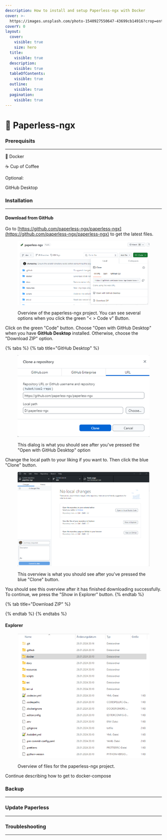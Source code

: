 ```yaml
---
description: How to install and setup Paperless-ngx with Docker
cover: >-
  https://images.unsplash.com/photo-1540927550647-43699cb14916?crop=entropy&cs=srgb&fm=jpg&ixid=M3wxOTcwMjR8MHwxfHNlYXJjaHw1fHxsZWFmfGVufDB8fHx8MTcwNjQ2MzAzMHww&ixlib=rb-4.0.3&q=85
coverY: 0
layout:
  cover:
    visible: true
    size: hero
  title:
    visible: true
  description:
    visible: true
  tableOfContents:
    visible: true
  outline:
    visible: true
  pagination:
    visible: true
---
```


# 🍃 Paperless-ngx

### Prerequisits

***

:whale: Docker

:coffee: Cup of Coffee

Optional:

GitHub Desktop

### Installation

***

#### Download from GitHub

Go to  [https://github.com/paperless-ngx/paperless-ngx](https://github.com/paperless-ngx/paperless-ngx) to get the latest files.

<figure><img src="../../.gitbook/assets/grafik (3) (1).png" alt=""><figcaption><p>Overview of the paperless-ngx project. You can see several options when you click the green "&#x3C; > Code v" Button.</p></figcaption></figure>

Click on the green "Code" button. Choose "Open with GitHub Desktop" when you have **GitHub Desktop** installed. Otherwise, choose the "Download ZIP" option.

{% tabs %}
{% tab title="GitHub Desktop" %}
<figure><img src="../../.gitbook/assets/grafik (5).png" alt=""><figcaption><p>This dialog is what you should see after you've pressed the "Open with GitHub Desktop" option</p></figcaption></figure>

Change the local path to your liking if you want to. Then click the blue "Clone" button.

<figure><img src="../../.gitbook/assets/grafik (1) (1).png" alt=""><figcaption><p>This overview is what you should see after you've pressed the blue "Clone" button.</p></figcaption></figure>

You should see this overview after it has finished downloading successfully. To continue, we press the "Show in Explorer" button.
{% endtab %}

{% tab title="Download ZIP" %}

{% endtab %}
{% endtabs %}

#### Explorer

<figure><img src="../../.gitbook/assets/grafik (2) (1).png" alt=""><figcaption><p>Overview of files for the paperless-ngx project.</p></figcaption></figure>

Continue describing how to get to docker-compose

### Backup

***

### Update Paperless

***



### Troubleshooting

***
